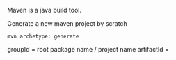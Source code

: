 Maven is a java build tool. 

Generate a new maven project by scratch
```
mvn archetype: generate
```

groupId = root package name / project name
artifactId = 
